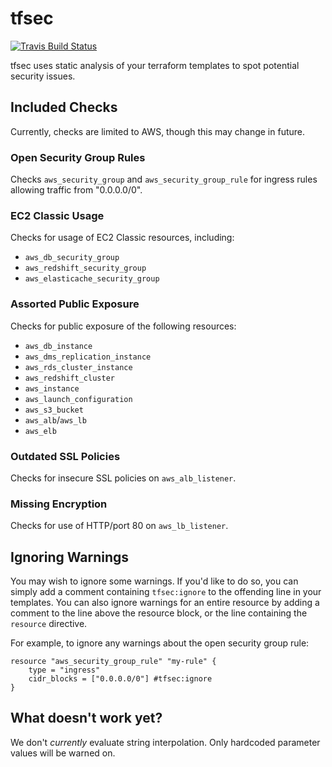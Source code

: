 # tfsec

[![Travis Build Status](https://travis-ci.org/liamg/tfsec.svg?branch=master)](https://travis-ci.org/liamg/tfsec)

tfsec uses static analysis of your terraform templates to spot potential security issues.

## Included Checks

Currently, checks are limited to AWS, though this may change in future.

### Open Security Group Rules

Checks `aws_security_group` and `aws_security_group_rule` for ingress rules allowing traffic from "0.0.0.0/0".

### EC2 Classic Usage

Checks for usage of EC2 Classic resources, including:

- `aws_db_security_group`
- `aws_redshift_security_group`
- `aws_elasticache_security_group`

### Assorted Public Exposure

Checks for public exposure of the following resources:

- `aws_db_instance`
- `aws_dms_replication_instance`
- `aws_rds_cluster_instance`    
- `aws_redshift_cluster`        
- `aws_instance`
- `aws_launch_configuration`
- `aws_s3_bucket`
- `aws_alb`/`aws_lb` 
- `aws_elb`

### Outdated SSL Policies

Checks for insecure SSL policies on `aws_alb_listener`.

### Missing Encryption

Checks for use of HTTP/port 80 on `aws_lb_listener`.

## Ignoring Warnings

You may wish to ignore some warnings. If you'd like to do so, you can simply add a comment containing `tfsec:ignore` to the offending line in your templates. You can also ignore warnings for an entire resource by adding a comment to the line above the resource block, or the line containing the `resource` directive.

For example, to ignore any warnings about the open security group rule:

```hcl
resource "aws_security_group_rule" "my-rule" {
    type = "ingress"
    cidr_blocks = ["0.0.0.0/0"] #tfsec:ignore
}
```

## What doesn't work yet?

We don't *currently* evaluate string interpolation. Only hardcoded parameter values will be warned on.